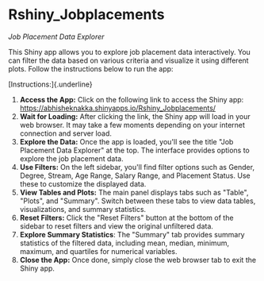 # Rshiny_Jobplacements

*Job Placement Data Explorer*

This Shiny app allows you to explore job placement data interactively. You can filter the data based on various criteria and visualize it using different plots. Follow the instructions below to run the app:

[Instructions:]{.underline}

1.  **Access the App:** Click on the following link to access the Shiny app: <https://abhisheknakka.shinyapps.io/Rshiny_Jobplacements/>
2.  **Wait for Loading:** After clicking the link, the Shiny app will load in your web browser. It may take a few moments depending on your internet connection and server load.
3.  **Explore the Data:** Once the app is loaded, you'll see the title "Job Placement Data Explorer" at the top. The interface provides options to explore the job placement data.
4.  **Use Filters:** On the left sidebar, you'll find filter options such as Gender, Degree, Stream, Age Range, Salary Range, and Placement Status. Use these to customize the displayed data.
5.  **View Tables and Plots:** The main panel displays tabs such as "Table", "Plots", and "Summary". Switch between these tabs to view data tables, visualizations, and summary statistics.
6.  **Reset Filters:** Click the "Reset Filters" button at the bottom of the sidebar to reset filters and view the original unfiltered data.
7.  **Explore Summary Statistics**: The "Summary" tab provides summary statistics of the filtered data, including mean, median, minimum, maximum, and quartiles for numerical variables.
8.  **Close the App:** Once done, simply close the web browser tab to exit the Shiny app.
